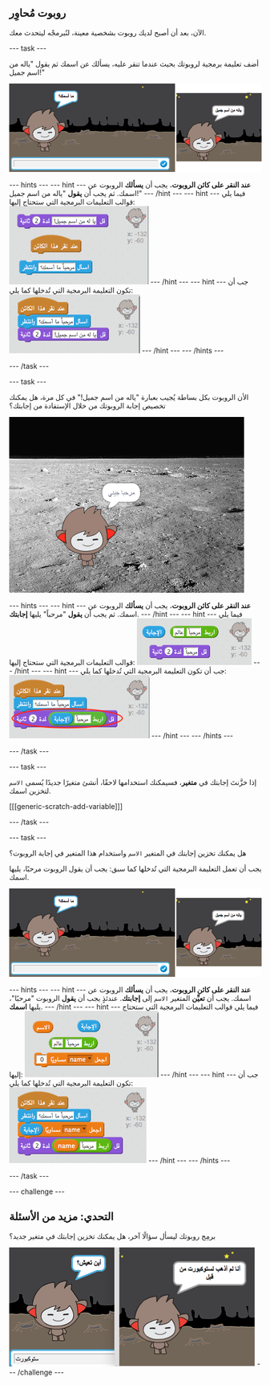 ## روبوت مُحاوِر

الآن، بعد أن أصبح لديك روبوت بشخصية معينة، لنُبرمجْه ليتحدث معك.

\--- task \---

أضف تعليمة برمجية لروبوتك بحيث عندما تنقر عليه، يسألك عن اسمك ثم يقول "ياله من اسم جميل!"

![اختبار استجابة الروبوت](images/chatbot-ask-test.png)

\--- hints \--- \--- hint \--- **عند النقر على كائن الروبوت**، يجب أن **يسألك** الروبوت عن اسمك. ثم يجب أن **يقول** "ياله من اسم جميل!" \--- /hint \--- \--- hint \--- فيما يلي قوالب التعليمات البرمجية التي ستحتاج إليها: ![Blocks for a ChatBot reply](images/chatbot-ask-blocks.png) \--- /hint \--- \--- hint \--- جب أن تكون التعليمة البرمجية التي تُدخلها كما يلي: ![Code for a ChatBot reply](images/chatbot-ask-code.png) \--- /hint \--- \--- /hints \---

\--- /task \---

\--- task \---

الأن الروبوت بكل بساطة يُجيب بعبارة "ياله من اسم جميل!" في كل مرة، هل يمكنك تخصيص إجابة الروبوتك من خلال الإستفادة من إجابتك؟

![اختبار رد شخصي](images/chatbot-answer-test.png)

\--- hints \--- \--- hint \--- **عند النقر على كائن الروبوت**، يجب أن **يسألك** الروبوت عن اسمك. ثم يجب أن **يقول** "مرحباً" يليها **إجابتك**. \--- /hint \--- \--- hint \--- فيما يلي قوالب التعليمات البرمجية التي ستحتاج إليها: ![Blocks for a personalised reply](images/chatbot-answer-blocks.png) \--- /hint \--- \--- hint \--- جب أن تكون التعليمة البرمجية التي تُدخلها كما يلي: ![Code for a personalised reply](images/chatbot-answer-code.png) \--- /hint \--- \--- /hints \---

\--- /task \---

\--- task \---

إذا خزَّنتَ إجابتك في **متغير**، فسيمكنك استخدامها لاحقًا، أنشئ متغيرًا جديدًا يُسمى `الاسم` لتخزين اسمك.

[[[generic-scratch-add-variable]]]

\--- /task \---

\--- task \---

هل يمكنك تخزين إجابتك في المتغير `الاسم` واستخدام هذا المتغير في إجابة الروبوت؟

يجب أن تعمل التعليمة البرمجية التي تُدخلها كما سبق: يجب أن يقول الروبوت مرحبًا، يليها اسمك.

![اختبار متغير "الاسم"](images/chatbot-ask-test.png)

\--- hints \--- \--- hint \--- **عند النقر على كائن الروبوت**، يجب أن **يسألك** الروبوت عن اسمك. يجب أن **تعيِّن** المتغير `الاسم` إلى **إجابتك**. عندئذٍ يجب أن **يقول** الروبوت "مرحبًا"، يليها **اسمك**. \--- /hint \--- \--- hint \--- فيما يلي قوالب التعليمات البرمجية التي ستحتاج إليها: ![Blocks for a 'name' variable](images/chatbot-variable-blocks.png) \--- /hint \--- \--- hint \--- جب أن تكون التعليمة البرمجية التي تُدخلها كما يلي: ![Code for a 'name' variable](images/chatbot-variable-code.png) \--- /hint \--- \--- /hints \---

\--- /task \---

\--- challenge \---

## التحدي: مزيد من الأسئلة

برمِج روبوتك ليسأل سؤالًا آخر، هل يمكنك تخزين إجابتك في متغير جديد؟

![المزيد من الأسئلة](images/chatbot-question.png) \--- /challenge \---
